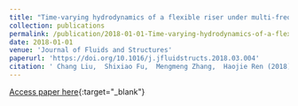 ```yaml
---
title: "Time-varying hydrodynamics of a flexible riser under multi-frequency vortex-induced vibrations"
collection: publications
permalink: /publication/2018-01-01-Time-varying-hydrodynamics-of-a-flexible-riser-under-multi-frequency-vortex-induced-vibrations
date: 2018-01-01
venue: 'Journal of Fluids and Structures'
paperurl: 'https://doi.org/10.1016/j.jfluidstructs.2018.03.004'
citation: ' Chang Liu,  Shixiao Fu,  Mengmeng Zhang,  Haojie Ren (2018) &quot;Time-varying hydrodynamics of a flexible riser under multi-frequency vortex-induced vibrations.&quot; <i>Journal of Fluids and Structures</i>. 80, 217--244.'
---
```

[Access paper here](https://doi.org/10.1016/j.jfluidstructs.2018.03.004){:target="_blank"}
